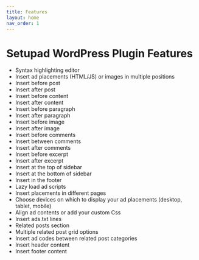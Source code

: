 ```yaml
---
title: Features
layout: home
nav_order: 1
---
```


# Setupad WordPress Plugin Features

* Syntax highlighting editor
* Insert ad placements (HTML/JS) or images in multiple positions
* Insert before post
* Insert after post
* Insert before content
* Insert after content
* Insert before paragraph
* Insert after paragraph
* Insert before image
* Insert after image
* Insert before comments
* Insert between comments
* Insert after comments
* Insert before excerpt
* Insert after excerpt
* Insert at the top of sidebar
* Insert at the bottom of sidebar
* Insert in the footer
* Lazy load ad scripts
* Insert placements in different pages
* Choose devices on which to display your ad placements (desktop, tablet, mobile)
* Align ad contents or add your custom Css
* Insert ads.txt lines
* Related posts section
* Multiple related post grid options
* Insert ad codes between related post categories
* Insert header content
* Insert footer content

